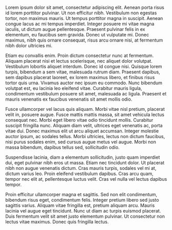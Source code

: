 Lorem ipsum dolor sit amet, consectetur adipiscing elit. Aenean porta risus id lorem porttitor pulvinar. Ut non efficitur nibh. Vestibulum non egestas tortor, non maximus mauris. Ut tempus porttitor magna in suscipit. Aenean congue lacus ac mi tempus imperdiet. Integer posuere mi vitae magna iaculis, ut dictum augue pellentesque. Praesent pulvinar felis in ex elementum, eu faucibus sem gravida. Donec ut vulputate mi. Donec maximus, nibh quis ornare consequat, risus arcu ornare nisi, at fermentum nibh dolor ultricies mi.

Etiam eu convallis enim. Proin dictum consectetur nunc at fermentum. Aliquam placerat nisi et lectus scelerisque, nec aliquet dolor volutpat. Vestibulum lobortis aliquet interdum. Donec id congue nisi. Quisque lorem turpis, bibendum a sem vitae, malesuada rutrum diam. Praesent dapibus, sem dapibus placerat laoreet, ex lorem maximus libero, et finibus risus tortor quis urna. Vivamus auctor nec ipsum eu commodo. Nunc bibendum volutpat est, eu lacinia leo eleifend vitae. Curabitur mauris ligula, condimentum vestibulum posuere sit amet, malesuada ac ligula. Praesent et mauris venenatis ex faucibus venenatis sit amet mollis odio.

Fusce ullamcorper vel lacus quis aliquam. Morbi vitae nisl pretium, placerat velit in, posuere augue. Fusce mattis mattis massa, sit amet vehicula lectus consequat nec. Morbi eget libero vitae odio tincidunt mollis. Curabitur suscipit fringilla nunc. Aliquam diam velit, ultrices eget venenatis ac, porta vitae dui. Donec maximus elit ut arcu aliquet accumsan. Integer molestie auctor ipsum, ac sodales tellus. Morbi ultricies, lectus non dictum faucibus, nisi purus sodales enim, sed cursus augue metus vel augue. Morbi non massa bibendum, dapibus tellus sed, sollicitudin odio.

Suspendisse lacinia, diam a elementum sollicitudin, justo quam imperdiet dui, eget pulvinar nibh eros ut massa. Etiam nec tincidunt dolor. Ut placerat nibh non augue venenatis dictum. Cras mauris turpis, sodales vel mi at, dictum varius leo. Proin eleifend vestibulum dapibus. Cras arcu quam, tempor nec elit at, pellentesque luctus velit. Cras vel nulla vel lectus dapibus tempor.

Proin efficitur ullamcorper magna et sagittis. Sed non elit condimentum, bibendum risus eget, condimentum felis. Integer pretium libero sed justo sagittis varius. Aliquam vitae fringilla est, pretium aliquam arcu. Mauris lacinia vel augue eget tincidunt. Nunc ut diam ac turpis euismod placerat. Duis fermentum velit sit amet justo elementum pulvinar. Ut consectetur non lectus vitae maximus. Donec quis fringilla lectus.
